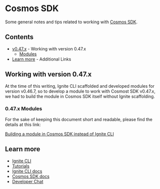 # Cosmos SDK
Some general notes and tips related to working with [Cosmos SDK](https://tutorials.cosmos.network/).

## Contents

* [v0.47.x](#working-with-version-047x) - Working with version 0.47.x
	* [Modules](#047x-modules)
* [Learn more](#learn-more) - Additional Links

## Working with version 0.47.x
At the time of this writing, Ignite CLI scaffolded and developed modules for version v0.46.7, so to develop a module to work with Cosmost SDK v0.47.x, we had to build the module in Cosmos SDK itself without Ignite scaffolding.

### 0.47.x Modules
For the sake of keeping this document short and readable, please find the details at this link:

[Building a module in Cosmos SDK instead of Ignite CLI](/BuildingCosmosModule.md)

## Learn more

- [Ignite CLI](https://ignite.com/cli)
- [Tutorials](https://docs.ignite.com/guide)
- [Ignite CLI docs](https://docs.ignite.com)
- [Cosmos SDK docs](https://docs.cosmos.network)
- [Developer Chat](https://discord.gg/ignite)